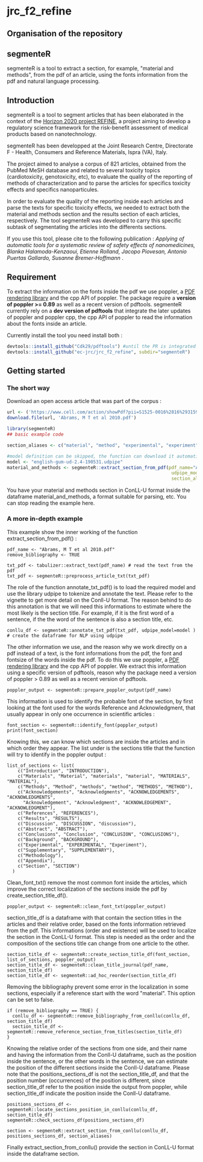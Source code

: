 # jrc_f2_refine 

## Organisation of the repository


## segmenteR

<!-- badges: start -->
<!-- badges: end -->

segmenteR is a tool to extract a section, for example, "material and methods", from the pdf of an article, using the fonts information from the pdf and natural language processing.

## Introduction

segmenteR is a tool to segment articles that has been elaborated in the context of the [Horizon 2020 project REFINE](http://refine-nanomed.com/), a project aiming to develop a regulatory science framework for the risk-benefit assessment of medical products based on nanotechnology.

segmenteR has been developped at the Joint Research Centre, Directorate F - Health, Consumers and Reference Materials, Ispra (VA), Italy.

The project aimed to analyse a corpus of 821 articles, obtained from the PubMed MeSH database and related to several toxicity topics (cardiotoxicity, genotoxicity, etc), to evaluate the quality of the reporting of methods of characterization and to parse the articles for specifics toxicity effects and specifics nanoparticules.

In order to evaluate the quality of the reporting inside each articles and parse the texts for specific toxicity effects, we needed to extract both the material and methods section and the results section of each articles, respectively. The tool segmenteR was developed to carry this specific subtask of segmentating the articles into the differents sections.

If you use this tool, please cite to the following publication : *Applying of automatic tools for a systematic review of safety effects of nanomedicines, Blanka Halamoda-Kenzaoui, Etienne Rolland, Jacopo Piovesan, Antonio Puertas Gallardo, Susanne Bremer-Hoffmann* .

## Requirement

To extract the information on the fonts inside the pdf we use poppler, a [PDF rendering library](https://poppler.freedesktop.org/) and the cpp API of poppler. 
The package require a **version of poppler >= 0.89** as well as a recent version of pdftools. 
segmenteR currently rely on a **dev version of pdftools** that integrate the later updates of poppler and poppler cpp, the cpp API of poppler to read the information about the fonts inside an article.

Currently install the tool you need install both :

``` r
devtools::install_github("Cdk29/pdftools") #until the PR is integrated into the main package
devtools::install_github("ec-jrc/jrc_f2_refine", subdir="segmenteR") 
```

## Getting started

### The short way

Download an open access article that was part of the corpus : 

``` r
url <- ('https://www.cell.com/action/showPdf?pii=S1525-0016%2816%2931594-5')
download.file(url, 'Abrams, M T et al 2010.pdf')
```

``` r
library(segmenteR)
## basic example code

section_aliases <- c("material", "method", "experimental", "experiment", "methodology")

#model definition can be skipped, the function can download it automatically
model <- "english-gum-ud-2.4-190531.udpipe"
material_and_methods <- segmenteR::extract_section_from_pdf(pdf_name="Abrams, M T et al 2010.pdf",
                                                             udpipe_model=model, 
                                                             section_aliases=section_aliases)

```
You have your material and methods section in ConLL-U format inside the dataframe material_and_methods, a format suitable for parsing, etc.
You can stop reading the example here.

### A more in-depth example

This example show the inner working of the function extract_section_from_pdf() :

```{r}
pdf_name <- "Abrams, M T et al 2010.pdf"
remove_bibliography <- TRUE

txt_pdf <- tabulizer::extract_text(pdf_name) # read the text from the pdf
txt_pdf <- segmenteR::preprocess_article_txt(txt_pdf)
```

The role of the function annotate_txt_pdf() is to load the required model and use the library udpipe to tokenize and annotate the text. Please refer to the vignette to get more detail on the Conll-U format.
The reason behind to do this annotation is that we will need this informations to estimate where the most likely is the section title. For example, if it is the first word of a sentence, if the the word of the sentence is also a section title, etc.

```{r}
conllu_df <- segmenteR::annotate_txt_pdf(txt_pdf, udpipe_model=model ) # create the dataframe for NLP using udpipe
```
The other information we use, and the reason why we work directly on a pdf instead of a text, is the font informations from the pdf, the font and fontsize of the words inside the pdf. To do this we use poppler, a [PDF rendering library](https://poppler.freedesktop.org/) and the cpp API of poppler. We extract this information using a specific version of pdftools, reason why the package need a version of poppler > 0.89 as well as a recent version of pdftools. 

```{r}
poppler_output <- segmenteR::prepare_poppler_output(pdf_name)
```

This information is used to identify the probable font of the section, by first looking at the font used for the words Reference and Acknowledgment, that usually appear in only one occurrence in scientific articles :

```{r}
font_section <- segmenteR::identify_font(poppler_output)
print(font_section)
```
Knowing this, we can know which sections are inside the articles and in which order they appear.
The list under is the sections title that the function will try to identify in the poppler output :

```{r}
list_of_sections <- list(
    c("Introduction", "INTRODUCTION"),
    c("Materials", "Material", "materials", "material", "MATERIALS", "MATERIAL"),
    c("Methods", "Method", "methods", "method", "METHODS", "METHOD"),
    c("Acknowledgements", "Acknowledgments", "ACKNOWLEDGEMENTS", "ACKNOWLEDGMENTS",
      "Acknowledgement", "Acknowledgment", "ACKNOWLEDGEMENT", "ACKNOWLEDGMENT"),
    c("References", "REFERENCES"),
    c("Results", "RESULTS"),
    c("Discussion", "DISCUSSION", "discussion"),
    c("Abstract", "ABSTRACT"),
    c("Conclusions", "Conclusion", "CONCLUSION", "CONCLUSIONS"),
    c("Background", "BACKGROUND"),
    c("Experimental", "EXPERIMENTAL", "Experiment"),
    c("Supplementary", "SUPPLEMENTARY"),
    c("Methodology"),
    c("Appendix"),
    c("Section", "SECTION")
  )
```
Clean_font_txt() remove the most common font inside the articles, which improve the correct localization of the sections inside the pdf by create_section_title_df().

```{r}
poppler_output <- segmenteR::clean_font_txt(poppler_output)
```
section_title_df is a dataframe with that contain the section titles in the articles and their relative order, based on the fonts information retrieved from the pdf. This informations (order and existence) will be used to localize the section in the ConLL-U format. This step is needed as the order and the composition of the sections title can change from one article to the other.

```{r}
section_title_df <- segmenteR::create_section_title_df(font_section, list_of_sections, poppler_output)
section_title_df <- segmenteR::clean_title_journal(pdf_name, section_title_df)
section_title_df <- segmenteR::ad_hoc_reorder(section_title_df)
```
Removing the bibliography prevent some error in the localization in some sections, especially if a reference start with the word "material". This option can be set to false.

```{r}
if (remove_bibliography == TRUE) {
  conllu_df <- segmenteR::remove_bibliography_from_conllu(conllu_df, section_title_df)
  section_title_df <- segmenteR::remove_reference_section_from_titles(section_title_df)
}
```

Knowing the relative order of the sections from one side, and their name and having the information from the Conll-U dataframe, such as the position inside the sentence, or the other words in the sentence, we can estimate the position of the different sections inside the Conll-U dataframe.
Please note that the positions_sections_df is not the section_title_df, and that the position number (occurrences) of the position is different, since section_title_df refer to the position inside the output from poppler, while section_title_df indicate the position inside the Conll-U dataframe.

```{r}
positions_sections_df <- segmenteR::locate_sections_position_in_conllu(conllu_df, section_title_df)
segmenteR::check_sections_df(positions_sections_df)
```

```{r}
section <- segmenteR::extract_section_from_conllu(conllu_df, positions_sections_df, section_aliases)
```
Finally extract_section_from_conllu() provide the section in ConLL-U format inside the dataframe section.
